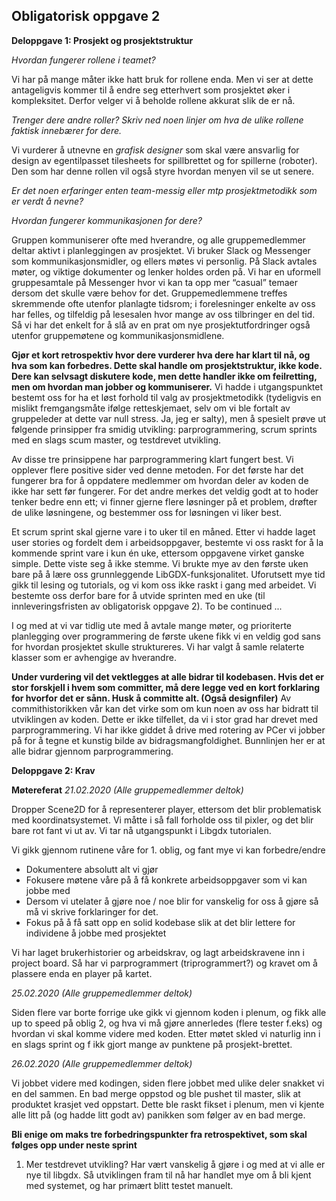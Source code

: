 ## **Obligatorisk oppgave 2**
**Deloppgave 1: Prosjekt og prosjektstruktur**

*Hvordan fungerer rollene i teamet?*

Vi har på mange måter ikke hatt bruk for rollene enda. Men vi ser at dette antageligvis kommer til å endre seg etterhvert som prosjektet øker i kompleksitet. 
Derfor velger vi å beholde rollene akkurat slik de er nå.

*Trenger dere andre roller? Skriv ned noen linjer om hva de ulike rollene faktisk innebærer for dere.*

Vi vurderer å utnevne en *grafisk designer* som skal være ansvarlig for design av egentilpasset tilesheets for spillbrettet og for spillerne (roboter).
 Den som har denne rollen vil også styre hvordan menyen vil se ut senere. 
 
*Er det noen erfaringer enten team-messig eller mtp prosjektmetodikk som er verdt å nevne?*




*Hvordan fungerer kommunikasjonen for dere?*

Gruppen kommuniserer ofte med hverandre, og alle gruppemedlemmer deltar aktivt i planleggingen av prosjektet. Vi bruker Slack og Messenger som kommunikasjonsmidler, og ellers møtes vi personlig. På Slack avtales møter, og viktige dokumenter og lenker holdes orden på. Vi har en uformell gruppesamtale på Messenger hvor vi kan ta opp mer “casual” temaer dersom det skulle være behov for det.
Gruppemedlemmene treffes skremmende ofte utenfor planlagte tidsrom; i forelesninger enkelte av oss har felles, og tilfeldig på lesesalen hvor mange av oss tilbringer en del tid. Så vi har det enkelt for å slå av en prat om nye prosjektutfordringer også utenfor gruppemøtene og kommunikasjonsmidlene.

**Gjør et kort retrospektiv hvor dere vurderer hva dere har klart til nå, og hva som kan forbedres. Dette skal handle om prosjektstruktur, ikke kode. Dere kan selvsagt diskutere kode, men dette handler ikke om feilretting, men om hvordan man jobber og kommuniserer.**
Vi hadde i utgangspunktet bestemt oss for ha et løst forhold til valg av prosjektmetodikk (tydeligvis en mislikt fremgangsmåte ifølge retteskjemaet, selv om vi ble fortalt av gruppeleder at dette var null stress. Ja, jeg er salty), men å spesielt prøve ut følgende prinsipper fra smidig utvikling: parprogrammering, scrum sprints med en slags scum master, og testdrevet utvikling.

Av disse tre prinsippene har parprogrammering klart fungert best. Vi opplever flere positive sider ved denne metoden. For det første har det fungerer bra for å oppdatere medlemmer om hvordan deler av koden de ikke har sett før fungerer. For det andre merkes det veldig godt at to hoder tenker bedre enn ett; 
vi finner gjerne flere løsninger på et problem, drøfter de ulike løsningene, og bestemmer oss for løsningen vi liker best.

Et scrum sprint skal gjerne vare i to uker til en måned. Etter vi hadde laget user stories og fordelt dem i arbeidsoppgaver, bestemte vi oss raskt for å la kommende sprint vare i kun én uke, ettersom oppgavene virket ganske simple. Dette viste seg å ikke stemme. Vi brukte mye av den første uken bare på å lære oss grunnleggende LibGDX-funksjonalitet. 
Uforutsett mye tid gikk til lesing og tutorials, 
og vi kom oss ikke raskt i gang med arbeidet. Vi bestemte oss derfor bare for å utvide sprinten med en uke (til innleveringsfristen av obligatorisk oppgave 2).
To be continued ...

I og med at vi var tidlig ute med å avtale mange møter, og prioriterte planlegging over programmering de første ukene fikk vi en veldig god sans for hvordan prosjektet skulle struktureres. Vi har valgt å samle relaterte klasser som er avhengige av hverandre. 

**Under vurdering vil det vektlegges at alle bidrar til kodebasen. Hvis det er stor forskjell i hvem som committer, må dere legge ved en kort forklaring for hvorfor det er sånn. Husk å committe alt. (Også designfiler)**
Av commithistorikken vår kan det virke som om kun noen av oss har bidratt til utviklingen av koden. Dette er ikke tilfellet, da vi i stor grad har drevet med parprogrammering. 
Vi har ikke giddet å drive med rotering av PCer vi jobber på for å tegne et kunstig bilde av bidragsmangfoldighet. Bunnlinjen her er at alle bidrar gjennom parprogrammering.


**Deloppgave 2: Krav**




**Møtereferat**
*21.02.2020 (Alle gruppemedlemmer deltok)*

Dropper Scene2D for å representerer player, ettersom det blir problematisk med koordinatsystemet. Vi måtte i så fall forholde oss til pixler, og det blir bare rot fant vi ut av.
Vi tar nå utgangspunkt i Libgdx tutorialen.

Vi gikk gjennom rutinene våre for 1. oblig, og fant mye vi kan forbedre/endre
* Dokumentere absolutt alt vi gjør
* Fokusere møtene våre på å få konkrete arbeidsoppgaver som vi kan jobbe med
* Dersom vi utelater å gjøre noe / noe blir for vanskelig for oss å gjøre så må vi skrive forklaringer for det.
* Fokus på å få satt opp en solid kodebase slik at det blir lettere for individene å jobbe med prosjektet

Vi har laget brukerhistorier og arbeidskrav, og lagt arbeidskravene 
inn i project board. Så har vi parprogrammert (triprogrammert?) og kravet om å plassere enda en player på kartet.

*25.02.2020 (Alle gruppemedlemmer deltok)*

Siden flere var borte forrige uke gikk vi gjennom koden i plenum, 
og fikk alle up to speed på oblig 2, og hva vi må gjøre annerledes (flere tester f.eks)  og hvordan vi skal komme videre med koden. Etter møtet skled vi naturlig inn i en slags sprint og f
ikk gjort mange av punktene på prosjekt-brettet.

*26.02.2020 (Alle gruppemedlemmer deltok)*

Vi jobbet videre med kodingen, siden flere jobbet med ulike deler snakket vi en del sammen. 
En bad merge oppstod og ble pushet til master, slik at produktet krasjet ved oppstart. Dette ble raskt fikset i plenum, men vi kjente alle litt på 
(og hadde litt godt av) panikken som følger av en bad merge.


**Bli enige om maks tre forbedringspunkter fra retrospektivet, som skal følges opp under neste sprint**
1) Mer testdrevet utvikling? Har vært vanskelig å gjøre i og med at vi alle er nye til libgdx. Så utviklingen fram til nå har handlet mye om å bli kjent med systemet, 
og har primært blitt testet manuelt. 




